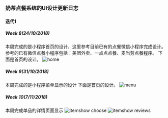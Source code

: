 ### 奶茶点餐系统的UI设计更新日志

#### 迭代1

##### Week 8(24/10/2018)
本周完成的是小程序首页的设计，这里参考目前已有的点餐微信小程序完成设计。参考的已有微信点餐小程序包括：美团外卖、一点点点餐、麦当劳点餐程序。
下面是首页的设计。
​![home](https://github.com/2018SystemAnalysis/Wechat-Odering-System/blob/master/assets/images/UI_home.png)

##### Week 9(31/10/2018)
本周完成的是小程序菜单显示的设计
下面是首页的设计。
​![menu](https://github.com/2018SystemAnalysis/Wechat-Odering-System/blob/master/assets/images/UI_menu.png)


##### Week 10(7/11/2018)
本周完成单品的详情页面显示
​![itemshow choose](https://github.com/2018SystemAnalysis/Wechat-Odering-System/blob/master/assets/images/UI_itemshow1.png)
​![itemshow reviews](https://github.com/2018SystemAnalysis/Wechat-Odering-System/blob/master/assets/images/UI_itemshow2.png)

